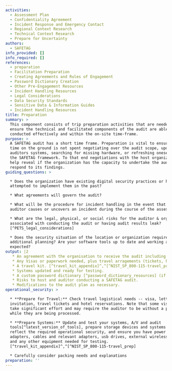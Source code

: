 ```yaml
---
activities:
  - Assessment Plan
  - Confidentiality Agreement
  - Incident Response and Emergency Contact
  - Regional Context Research
  - Technical Context Research
  - Prepare for Uncertainty
authors:
  - SAFETAG
info_provided: []
info_required: []
references:
  - preparation
  - Facilitation Preparation
  - Creating Agreements and Rules of Engagement
  - Password Dictionary Creation
  - Other Pre-Engagement Resources
  - Incident Handling Resources
  - Legal Considerations
  - Data Security Standards
  - Sensitive Data & Information Guides
  - Incident Handling Resources
title: Preparation
summary: >
  This component consists of trip preparation activities that are needed to
  ensure the technical and facilitated components of the audit are able to be
  conducted effectively and within the on-site time-frame.
purpose: >
  A SAFETAG audit has a short time frame. Preparation is vital to ensure that
  time on the ground is not spent negotiating over the audit scope, updating the
  auditors systems, searching for missing hardware, or refreshing oneself with
  the SAFETAG framework. To that end negotiations with the host organization
  help reveal if the organization has the capacity to undertake the audit and
  respond to its findings.
guiding_questions: >

  * Does the organization have existing digital security practices or has it
  attempted to implement them in the past?

  * What agreements will govern the audit?

  * What will be the procedure for incident handling in the event that the
  auditor causes or uncovers an incident during the course of the assessment?

  * What are the legal, physical, or social risks for the auditor & organization
  associated with conducting the audit or having audit results leak?
  [^PETS_legal_considerations]

  * Does the security situation of the location or organization require
  additional planning? Are your software tools up to date and working as
  expected?
output: |2
   * An agreement with the organisation to receive the audit including scope, timeframe, confidentiality clauses, operational security measures or minimums, and points of contact.
   * Any Visas or paperwork needed, plus travel arragements (tickets, hotels) for auditor travel.
   * A travel kit. [^travel_kit_appendix]^,^[^NIST_SP_800-115-travel_prep]
   * Systems updated and ready for testing.
   * A custom password dictionary [^password_dictionary_resources] (if password cracking activities expected).
   * Risks to host and auditor conducting a SAFETAG audit.
   * Modifications to the audit plan as necessary.
operational_security: >

  * **Prepare for Travel:** Check travel logistical needs -- visa, letter of
  invitation, travel tickets and hotel reservations. Note that some visas can
  take significant effort and may require the auditor to be without a passport
  while they are being processed.

  * **Prepare Systems:** Update and test your systems, A/V and audit
  tools[^latest_version_of_tools], prepare storage devices and systems to
  reflect the required operational security, and ensure you have power supply
  adapters, cables and relevant adapters, usb drives, external wireless cards
  and any other equipment needed for testing.
  [^travel_kit_appendix]^,^[^NIST_SP_800-115-travel_prep]

  * Carefully consider packing needs and explanations 
preparation: ''
---
```


